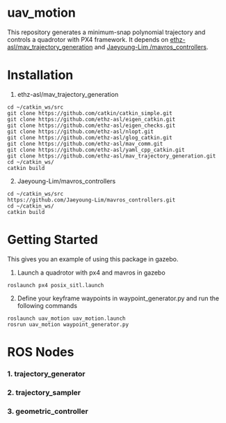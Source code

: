 # uav_motion

This repository generates a minimum-snap polynomial trajectory and controls a quadrotor with PX4 framework. It depends on [ethz-asl/mav_trajectory_generation](https://github.com/ethz-asl/mav_trajectory_generation) and [Jaeyoung-Lim
/mavros_controllers](https://github.com/Jaeyoung-Lim/mavros_controllers).

# Installation
1. ethz-asl/mav_trajectory_generation
```
cd ~/catkin_ws/src
git clone https://github.com/catkin/catkin_simple.git
git clone https://github.com/ethz-asl/eigen_catkin.git
git clone https://github.com/ethz-asl/eigen_checks.git
git clone https://github.com/ethz-asl/nlopt.git
git clone https://github.com/ethz-asl/glog_catkin.git
git clone https://github.com/ethz-asl/mav_comm.git
git clone https://github.com/ethz-asl/yaml_cpp_catkin.git
git clone https://github.com/ethz-asl/mav_trajectory_generation.git
cd ~/catkin_ws/
catkin build
```

2. Jaeyoung-Lim/mavros_controllers
```
cd ~/catkin_ws/src
https://github.com/Jaeyoung-Lim/mavros_controllers.git
cd ~/catkin_ws/
catkin build
```

# Getting Started
This gives you an example of using this package in gazebo. 

1. Launch a quadrotor with px4 and mavros in gazebo 
```
roslaunch px4 posix_sitl.launch
```
2. Define your keyframe waypoints in waypoint_generator.py and run the following commands
```
roslaunch uav_motion uav_motion.launch
rosrun uav_motion waypoint_generator.py
```

# ROS Nodes
### 1. trajectory_generator

### 2. trajectory_sampler


### 3. geometric_controller

